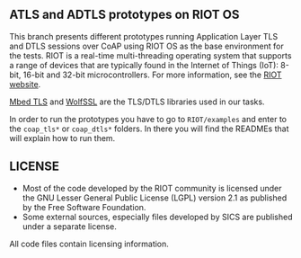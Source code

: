 ## ATLS and ADTLS prototypes on RIOT OS

This branch presents different prototypes running Application Layer TLS and DTLS sessions over CoAP using RIOT OS as the base environment for the tests.
RIOT is a real-time multi-threading operating system that supports a range of
devices that are typically found in the Internet of Things (IoT):
8-bit, 16-bit and 32-bit microcontrollers. For more information, see the [RIOT website](https://www.riot-os.org).

[Mbed TLS](https://github.com/ARMmbed/mbedtls) and [WolfSSL](https://github.com/wolfSSL/wolfssl) are the TLS/DTLS libraries used in our tasks.

In order to run the prototypes you have to go to `RIOT/examples` and enter to the `coap_tls*` or `coap_dtls*` folders. In there you will find the READMEs that will explain how to run them.

## LICENSE
* Most of the code developed by the RIOT community is licensed under the GNU
  Lesser General Public License (LGPL) version 2.1 as published by the Free
  Software Foundation.
* Some external sources, especially files developed by SICS are published under
  a separate license.

All code files contain licensing information.
